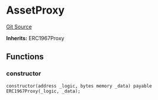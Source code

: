 # AssetProxy
[Git Source](https://gitlab.com/paper-tale-digital/blockchain/blob/3aef46fe69e8a41cefa0ac9d66abcd9403a5af24/src/asset/AssetProxy.sol)

**Inherits:**
ERC1967Proxy


## Functions
### constructor


```solidity
constructor(address _logic, bytes memory _data) payable ERC1967Proxy(_logic, _data);
```

